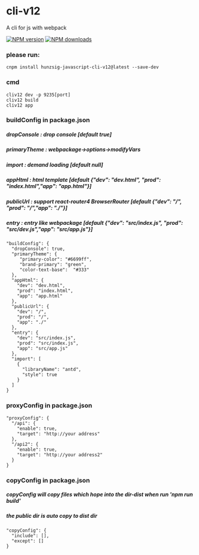 # cli-v12
A cli for js with webpack

[![NPM version](https://img.shields.io/npm/v/hunzsig-javascript-cli-v12.svg)](https://www.npmjs.com/package/hunzsig-javascript-cli-v12)
[![NPM downloads](http://img.shields.io/npm/dm/hunzsig-javascript-cli-v12.svg?style=flat-square)](http://npmjs.com/hunzsig-javascript-cli-v12)

### please run:
    cnpm install hunzsig-javascript-cli-v12@latest --save-dev

### cmd
    cliv12 dev -p 9235[port]
    cliv12 build
    cliv12 app

### buildConfig in package.json
##### dropConsole : drop console [default true]
##### primaryTheme : webpackage->options->modifyVars
##### import : demand loading [default null]
##### appHtml : html template [default {"dev": "dev.html", "prod": "index.html","app": "app.html"}]
##### publicUrl : support react-router4 BrowserRouter [default {"dev": "/", "prod": "/","app": "./"}]
##### entry : entry like webpackage [default {"dev": "src/index.js", "prod": "src/dev.js","app": "src/app.js"}]
```
"buildConfig": {
  "dropConsole": true,
  "primaryTheme": {
     "primary-color": "#6699ff",
     "brand-primary": "green",
     "color-text-base":  "#333"
  },
  "appHtml": {
    "dev": "dev.html",
    "prod": "index.html",
    "app": "app.html"
  },
  "publicUrl": {
    "dev": "/",
    "prod": "/",
    "app": "./"
  },
  "entry": {
    "dev": "src/index.js",
    "prod": "src/index.js",
    "app": "src/app.js"
  },
  "import": [
    {
      "libraryName": "antd",
      "style": true
    }
  ]
}
```

### proxyConfig in package.json
```
"proxyConfig": {
  "/api": {
    "enable": true,
    "target": "http://your address"
  },
  "/api2": {
    "enable": true,
    "target": "http://your address2"
  }
}
```

### copyConfig in package.json
##### copyConfig will copy files which hope into the dir-dist when run 'npm run build'
##### the public dir is auto copy to dist dir
```
"copyConfig": {
  "include": [],
  "except": []
}
```

